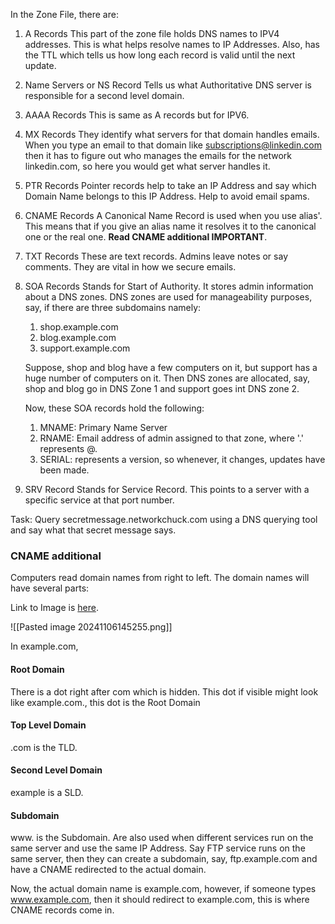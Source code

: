 
In the Zone File, there are:

1. A Records
	This part of the zone file holds DNS names to IPV4 addresses.
	This is what helps resolve names to IP Addresses. Also, has the TTL which tells us how long each record is valid until the next update.

2. Name Servers or NS Record
	Tells us what Authoritative DNS server is responsible for a second level domain.

3. AAAA Records
	This is same as A records but for IPV6.

4. MX Records
	They identify what servers for that domain handles emails.
	When you type an email to that domain like subscriptions@linkedin.com then it has to figure out who manages the emails for the network linkedin.com, so here you would get what server handles it.

5. PTR Records
	Pointer records help to take an IP Address and say which Domain Name belongs to this IP Address.
	Help to avoid email spams.

6. CNAME Records
	A Canonical Name Record is used when you use alias'. This means that if you give an alias name it resolves it to the canonical one or the real one.
	**Read CNAME additional IMPORTANT**.

7. TXT Records
	These are text records. Admins leave notes or say comments.
	They are vital in how we secure emails.

8. SOA Records
	Stands for Start of Authority. It stores admin information about a DNS zones.
	DNS zones are used for manageability purposes, say, if there are three subdomains namely:
	1. shop.example.com
	2. blog.example.com
	3. support.example.com

	Suppose, shop and blog have a few computers on it, but support has a huge number of computers on it. Then DNS zones are allocated, say, shop and blog go in DNS Zone 1 and support goes int DNS zone 2.

	Now, these SOA records hold the following:
	1. MNAME: Primary Name Server
	2. RNAME: Email address of admin assigned to that zone, where '.' represents @.
	3. SERIAL: represents a version, so whenever, it changes, updates have been made.

9. SRV Record
	Stands for Service Record. This points to a server with a specific service at that port number. 

Task: Query secretmessage.networkchuck.com using a DNS querying tool and say what that secret message says.


### CNAME additional

Computers read domain names from right to left.
The domain names will have several parts:

Link to Image is [here](https://enwpgo.files.wordpress.com/2023/04/url-structure.jpeg?w=1024).

![[Pasted image 20241106145255.png]]


In example.com,
#### Root Domain
There is a dot right after com which is hidden.
This dot if visible might look like example.com., this dot is the Root Domain

#### Top Level Domain
.com is the TLD.

#### Second Level Domain
example is a SLD.

#### Subdomain
www. is the Subdomain.
Are also used when different services run on the same server and use the same IP Address.
Say FTP service runs on the same server, then they can create a subdomain, say, ftp.example.com and have a CNAME redirected to the actual domain.

Now, the actual domain name is example.com, however, if someone types www.example.com, then it should redirect to example.com, this is where CNAME records come in.
